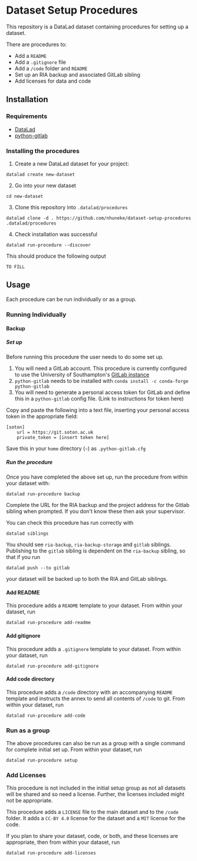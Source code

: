 # Dataset Setup Procedures

This repository is a DataLad dataset containing procedures for setting up a dataset. 

There are procedures to:

- Add a `README`
- Add a `.gitignore` file
- Add a `/code` folder and `README`
- Set up an RIA backup and associated GitLab sibling 
- Add licenses for data and code

## Installation 

### Requirements
- [DataLad](https://anaconda.org/conda-forge/datalad) 
- [python-gitlab](https://python-gitlab.readthedocs.io/en/stable/install.html) 

### Installing the procedures

1. Create a new DataLad dataset for your project:

```
datalad create new-dataset
```

2. Go into your new dataset 

```
cd new-dataset
```

3. Clone this repository into `.datalad/procedures`

```
datalad clone -d . https://github.com/nhuneke/dataset-setup-procedures .datalad/procedures
```

4. Check installation was successful 

```
datalad run-procedure --discover
```
This should produce the following output
```
TO FILL
```

## Usage

Each procedure can be run individually or as a group.

### Running Individually 

#### Backup

##### Set up

Before running this procedure the user needs to do some set up. 
1. You will need a GitLab account. This procedure is currently configured to use the University of Southampton's [GitLab instance](https://git.soton.ac.uk) 
2. `python-gitlab` needs to be installed with `conda install -c conda-forge python-gitlab`
3. You will need to generate a personal access token for GitLab and define this in a `python-gitlab` config file. (Link to instructions for token here) 

Copy and paste the following into a text file, inserting your personal access token in the appropriate field:

	[soton] 
		url = https://git.soton.ac.uk
		private_token = [insert token here] 
		
Save this in your `home` directory (`~`) as `.python-gitlab.cfg`

##### Run the procedure 

Once you have completed the above set up, run the procedure from within your dataset with:

```
datalad run-procedure backup
```

Complete the URL for the RIA backup and the project address for the Gitlab sibling when prompted. If you don't know these then ask your supervisor. 

You can check this procedure has run correctly with 

```
datalad siblings
```

You should see `ria-backup`, `ria-backup-storage` and `gitlab` siblings. Publishing to the `gitlab` sibling is dependent on the `ria-backup` sibling, so that if you run

```
datalad push --to gitlab
``` 

your dataset will be backed up to both the RIA and GitLab siblings. 

#### Add README

This procedure adds a `README` template to your dataset. From within your dataset, run

``` 
datalad run-procedure add-readme
```

#### Add gitignore

This procedure adds a `.gitignore` template to your dataset. From within your dataset, run

``` 
datalad run-procedure add-gitignore
```

#### Add code directory

This procedure adds a `/code` directory with an accompanying `README` template and instructs the annex to send all contents of `/code` to git. From within your dataset, run

```
datalad run-procedure add-code
```

### Run as a group

The above procedures can also be run as a group with a single command for complete initial set up. From within your dataset, run

```
datalad run-procedure setup
```

### Add Licenses

This procedure is not included in the initial setup group as not all datasets will be shared and so need a license. Further, the licenses included might not be appropriate. 

This procedure adds a `LICENSE` file to the main dataset and to the `/code` folder. It adds a `CC-BY 4.0` license for the dataset and a `MIT` license for the code. 

If you plan to share your dataset, code, or both, and these licenses are appropriate, then from within your dataset, run

```
datalad run-procedure add-licenses
```


